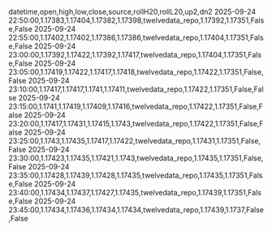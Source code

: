 datetime,open,high,low,close,source,rollH20,rollL20,up2,dn2
2025-09-24 22:50:00,1.17383,1.17404,1.17382,1.17398,twelvedata_repo,1.17392,1.17351,False,False
2025-09-24 22:55:00,1.17402,1.17402,1.17386,1.17386,twelvedata_repo,1.17404,1.17351,False,False
2025-09-24 23:00:00,1.17392,1.17422,1.17392,1.17417,twelvedata_repo,1.17404,1.17351,False,False
2025-09-24 23:05:00,1.17419,1.17422,1.17417,1.17418,twelvedata_repo,1.17422,1.17351,False,False
2025-09-24 23:10:00,1.17417,1.17417,1.1741,1.17411,twelvedata_repo,1.17422,1.17351,False,False
2025-09-24 23:15:00,1.1741,1.17419,1.17409,1.17416,twelvedata_repo,1.17422,1.17351,False,False
2025-09-24 23:20:00,1.17417,1.17431,1.17415,1.1743,twelvedata_repo,1.17422,1.17351,False,False
2025-09-24 23:25:00,1.1743,1.17435,1.17417,1.17422,twelvedata_repo,1.17431,1.17351,False,False
2025-09-24 23:30:00,1.17423,1.17435,1.17421,1.1743,twelvedata_repo,1.17435,1.17351,False,False
2025-09-24 23:35:00,1.17428,1.17439,1.17428,1.17435,twelvedata_repo,1.17435,1.17351,False,False
2025-09-24 23:40:00,1.17434,1.17437,1.17427,1.17435,twelvedata_repo,1.17439,1.17351,False,False
2025-09-24 23:45:00,1.17434,1.17436,1.17434,1.17434,twelvedata_repo,1.17439,1.1737,False,False
